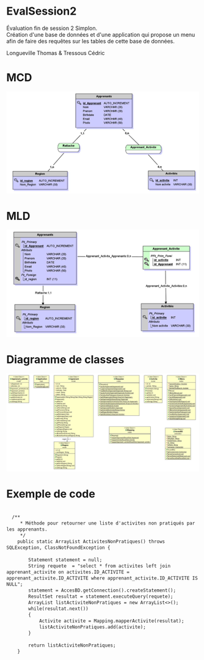 # EvalSession2
Évaluation fin de session 2 Simplon.<br/>
Création d'une base de données et d'une application qui propose un menu afin de faire des requêtes sur les tables de cette base de données.

Longueville Thomas & Tressous Cédric

# MCD 

![MCD](MCDevalSession2.JPG)

# MLD

![MLD](MLDevalSession2.JPG)

# Diagramme de classes

![ClassDiagram](ClassDiagram.JPG)

# Exemple de code

<pre><code>
  /**
	 * Méthode pour retourner une liste d'activites non pratiqués par les apprenants.
	 */
	public static ArrayList<Activite> ActivitesNonPratiques() throws SQLException, ClassNotFoundException {
		
		Statement statement = null;
		String requete	= "select * from activites left join apprenant_activite on activites.ID_ACTIVITE = apprenant_activite.ID_ACTIVITE where apprenant_activite.ID_ACTIVITE IS NULL";
		statement = AccesBD.getConnection().createStatement();
		ResultSet resultat = statement.executeQuery(requete);
		ArrayList<Activite> listActiviteNonPratiques = new ArrayList<>();
		while(resultat.next())
		{
			Activite activite = Mapping.mapperActivite(resultat);
			listActiviteNonPratiques.add(activite);
		}
		
		return listActiviteNonPratiques;
	}
  </code></pre>
